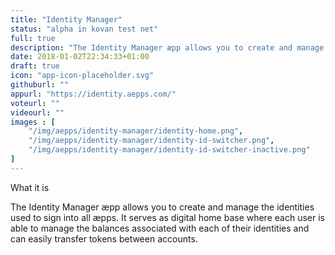 ```yaml
---
title: "Identity Manager"
status: "alpha in kovan test net"
full: true
description: "The Identity Manager æpp allows you to create and manage the identities used to sign into all æpps. It serves as digital home base where each user is able to manage the balances associated with each of their identities and can easily transfer tokens between accounts."
date: 2018-01-02T22:34:33+01:00
draft: true
icon: "app-icon-placeholder.svg"
githuburl: ""
appurl: "https://identity.aepps.com/"
voteurl: ""
videourl: ""
images : [
	"/img/aepps/identity-manager/identity-home.png",
	"/img/aepps/identity-manager/identity-id-switcher.png",
	"/img/aepps/identity-manager/identity-id-switcher-inactive.png"
]
---
```


<p class="question">What it is</p>
<p class="answer">
The Identity Manager æpp allows you to create and manage the identities used to sign into all æpps. It serves as digital home base where each user is able to manage the balances associated with each of their identities and can easily transfer tokens between accounts.
</p>
